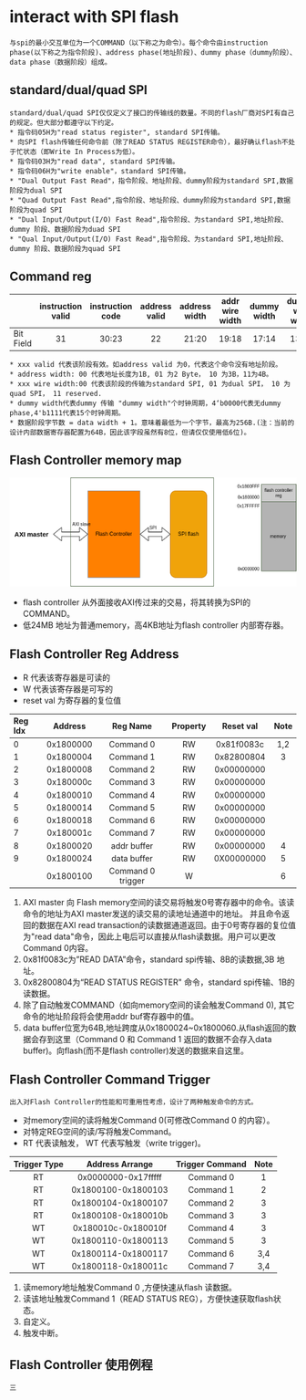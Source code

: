 # interact with SPI flash
    与spi的最小交互单位为一个COMMAND（以下称之为命令）。每个命令由instruction phase(以下称之为指令阶段)、address phase(地址阶段)、dummy phase（dummy阶段）、data phase（数据阶段）组成。
## standard/dual/quad SPI
    standard/dual/quad SPI仅仅定义了接口的传输线的数量。不同的flash厂商对SPI有自己的规定。但大部分都遵守以下约定。
    * 指令码05H为"read status register", standard SPI传输。
    * 向SPI flash传输任何命令前（除了READ STATUS REGISTER命令），最好确认flash不处于忙状态（即Write In Process为低）。
    * 指令码03H为"read data", standard SPI传输。
    * 指令码06H为"write enable"，standard SPI传输。
    * "Dual Output Fast Read"，指令阶段、地址阶段、dummy阶段为standard SPI,数据阶段为dual SPI
    * "Quad Output Fast Read",指令阶段、地址阶段、dummy阶段为standard SPI,数据阶段为quad SPI
    * "Dual Input/Output(I/O) Fast Read",指令阶段、为standard SPI,地址阶段、dummy 阶段、数据阶段为duad SPI
    * "Qual Input/Output(I/O) Fast Read",指令阶段、为standard SPI,地址阶段、dummy 阶段、数据阶段为quad SPI

## Command reg
|           | instruction valid | instruction code|address valid|address width|addr wire width|dummy width|dummy wire width|data valid|data width|data input|data wire width|
|:----------|:-----------------:|:---------------:|:-----------:|:-----------:|:-------------:|:---------:|:----------:|:----------:|:-----------------:|:---:|:-------------:|
| Bit Field |     31            | 30:23           |22           |21:20        |19:18          |17:14      |   13:12      |11   |10:3          |2    |1:0|
    * xxx valid 代表该阶段有效。如address valid 为0，代表这个命令没有地址阶段。 
    * address width: 00 代表地址长度为1B, 01 为2 Byte， 10 为3B，11为4B。
    * xxx wire width:00 代表该阶段的传输为standard SPI, 01 为dual SPI， 10 为quad SPI， 11 reserved.
    * dummy width代表dummy 传输 "dummy width"个时钟周期，4‘b0000代表无dummy phase,4'b1111代表15个时钟周期。
    * 数据阶段字节数 = data width + 1。意味着最低为一个字节，最高为256B.(注：当前的设计内部数据寄存器配置为64B，因此该字段虽然有8位，但请仅仅使用低6位)。

## Flash Controller memory map
![](flash_controller_memory.png)
* flash controller 从外面接收AXI传过来的交易，将其转换为SPI的COMMAND。
* 低24MB 地址为普通memory，高4KB地址为flash controller 内部寄存器。

## Flash Controller Reg Address
* R 代表该寄存器是可读的
* W 代表该寄存器是可写的
* reset val 为寄存器的复位值

|Reg Idx|Address| Reg Name | Property |Reset val| Note|
|:------|:-----:|:--------:|:--------:|:-------:|:---:|
|0      |0x1800000|Command 0 | RW     |0x81f0083c|1,2 |
|1      |0x1800004|Command 1 | RW     |0x82800804| 3  |
|2      |0x1800008|Command 2 | RW     |0x00000000|    |
|3      |0x180000c|Command 3 | RW     |0x00000000|    |
|4      |0x1800010|Command 4 | RW     |0x00000000|    |
|5      |0x1800014|Command 5 | RW     |0x00000000|    |
|6      |0x1800018|Command 6 | RW     |0x00000000|    |
|7      |0x180001c|Command 7 | RW     |0x00000000|    |
|8      |0x1800020|addr buffer|RW     |0x00000000|  4 |
|9      |0x1800024|data buffer|RW     |0X00000000| 5  |
|       |0x1800100|Command 0 trigger|W  |          | 6    |





1. AXI master 向 Flash memory空间的读交易将触发0号寄存器中的命令。该读命令的地址为AXI master发送的读交易的读地址通道中的地址。 并且命令返回的数据在AXI read transaction的读数据通道返回。由于0号寄存器的复位值为"read data"命令，因此上电后可以直接从flash读数据。用户可以更改Command 0内容。
2. 0x81f0083c为”READ DATA”命令，standard spi传输、8B的读数据,3B 地址。
3. 0x82800804为“READ STATUS REGISTER" 命令，standard spi传输、1B的读数据。
4. 除了自动触发COMMAND（如向memory空间的读会触发Command 0), 其它命令的地址阶段将会使用addr buf寄存器中的值。
5. data buffer位宽为64B,地址跨度从0x1800024~0x1800060.从flash返回的数据会存到这里（Command 0 和 Command 1 返回的数据不会存入data buffer)。向flash(而不是flash controller)发送的数据来自这里。 
## Flash Controller Command Trigger
    出入对Flash Controller的性能和可重用性考虑，设计了两种触发命令的方式。
* 对memory空间的读将触发Command 0(可修改Command 0 的内容）。
* 对特定REG空间的读/写将触发Command。
* RT 代表读触发， WT 代表写触发（write trigger)。

|Trigger Type|Address Arrange|Trigger Command| Note |
|:----------:|:-------------:|:-------------:|:----:|
|RT          |0x0000000-0x17fffff|Command 0| 1|
|RT          |0x1800100-0x1800103|Command 1| 2|
|RT          |0x1800104-0x1800107|Command 2| 3|
|RT          |0x1800108-0x180010b|Command 3| 3|
|WT          |0x180010c-0x180010f|Command 4| 3|
|WT          |0x1800110-0x1800113|Command 5| 3|
|WT          |0x1800114-0x1800117|Command 6| 3,4|
|WT          |0x1800118-0x180011c|Command 7| 3,4|

1. 读memory地址触发Command 0 ,方便快速从flash 读数据。
2. 读该地址触发Command 1（READ STATUS REG），方便快速获取flash状态。
3. 自定义。
4. 触发中断。

## Flash Controller 使用例程
    三
